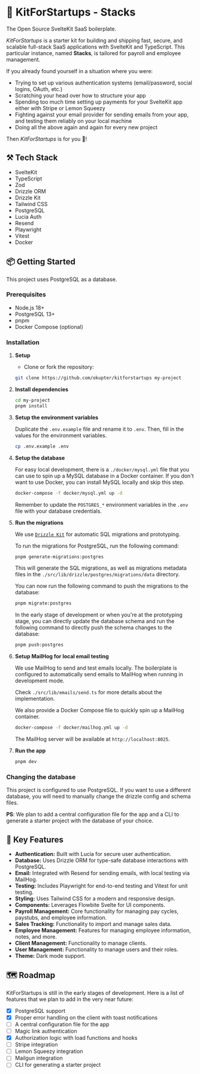 # 🚀 KitForStartups - Stacks

The Open Source SvelteKit SaaS boilerplate.

_KitForStartups_ is a starter kit for building and shipping fast, secure, and scalable full-stack SaaS applications with SvelteKit and TypeScript. This particular instance, named **Stacks**, is tailored for payroll and employee management.

If you already found yourself in a situation where you were:

- Trying to set up various authentication systems (email/password, social logins, OAuth, etc.)
- Scratching your head over how to structure your app
- Spending too much time setting up payments for your SvelteKit app either with Stripe or Lemon Squeezy
- Fighting against your email provider for sending emails from your app, and testing them reliably on your local machine
- Doing all the above again and again for every new project

Then _KitForStartups_ is for you 🎉!

## ⚒️ Tech Stack

- SvelteKit
- TypeScript
- Zod
- Drizzle ORM
- Drizzle Kit
- Tailwind CSS
- PostgreSQL
- Lucia Auth
- Resend
- Playwright
- Vitest
- Docker

## 📦 Getting Started

This project uses PostgreSQL as a database.

### Prerequisites

- Node.js 18+
- PostgreSQL 13+
- pnpm
- Docker Compose (optional)

### Installation

1.  **Setup**

    - Clone or fork the repository:

    ```bash
    git clone https://github.com/okupter/kitforstartups my-project
    ```

2.  **Install dependencies**

    ```bash
    cd my-project
    pnpm install
    ```

3.  **Setup the environment variables**

    Duplicate the `.env.example` file and rename it to `.env`. Then, fill in the values for the environment variables.

    ```bash
    cp .env.example .env
    ```

4.  **Setup the database**

    For easy local development, there is a `./docker/mysql.yml` file that you can use to spin up a MySQL database in a Docker container. If you don't want to use Docker, you can install MySQL locally and skip this step.

    ```bash
    docker-compose -f docker/mysql.yml up -d
    ```

    Remember to update the `POSTGRES_*` environment variables in the `.env` file with your database credentials.

5.  **Run the migrations**

    We use [`Drizzle Kit`](https://orm.drizzle.team/kit-docs/overview) for automatic SQL migrations and prototyping.

    To run the migrations for PostgreSQL, run the following command:

    ```bash
    pnpm generate-migrations:postgres
    ```

    This will generate the SQL migrations, as well as migrations metadata files in the `./src/lib/drizzle/postgres/migrations/data` directory.

    You can now run the following command to push the migrations to the database:

    ```bash
    pnpm migrate:postgres
    ```

    In the early stage of development or when you're at the prototyping stage, you can directly update the database schema and run the following command to directly push the schema changes to the database:

    ```bash
    pnpm push:postgres
    ```

6.  **Setup MailHog for local email testing**

    We use MailHog to send and test emails locally. The boilerplate is configured to automatically send emails to MailHog when running in development mode.

    Check `./src/lib/emails/send.ts` for more details about the implementation.

    We also provide a Docker Compose file to quickly spin up a MailHog container.

    ```bash
    docker-compose -f docker/mailhog.yml up -d
    ```

    The MailHog server will be available at `http://localhost:8025`.

7.  **Run the app**

    ```bash
    pnpm dev
    ```

### Changing the database

This project is configured to use PostgreSQL. If you want to use a different database, you will need to manually change the drizzle config and schema files.

**PS**: We plan to add a central configuration file for the app and a CLI to generate a starter project with the database of your choice.

## 🚀 Key Features

-   **Authentication:** Built with Lucia for secure user authentication.
-   **Database:** Uses Drizzle ORM for type-safe database interactions with PostgreSQL.
-   **Email:** Integrated with Resend for sending emails, with local testing via MailHog.
-   **Testing:** Includes Playwright for end-to-end testing and Vitest for unit testing.
-   **Styling:** Uses Tailwind CSS for a modern and responsive design.
-   **Components:** Leverages Flowbite Svelte for UI components.
-   **Payroll Management:** Core functionality for managing pay cycles, paystubs, and employee information.
-   **Sales Tracking:** Functionality to import and manage sales data.
-   **Employee Management:** Features for managing employee information, notes, and more.
-   **Client Management:** Functionality to manage clients.
-   **User Management:** Functionality to manage users and their roles.
-   **Theme:** Dark mode support.

## 🗺️ Roadmap

KitForStartups is still in the early stages of development. Here is a list of features that we plan to add in the very near future:

-   [x] PostgreSQL support
-   [x] Proper error handling on the client with toast notifications
-   [ ] A central configuration file for the app
-   [ ] Magic link authentication
-   [x] Authorization logic with load functions and hooks
-   [ ] Stripe integration
-   [ ] Lemon Squeezy integration
-   [ ] Mailgun integration
-   [ ] CLI for generating a starter project

